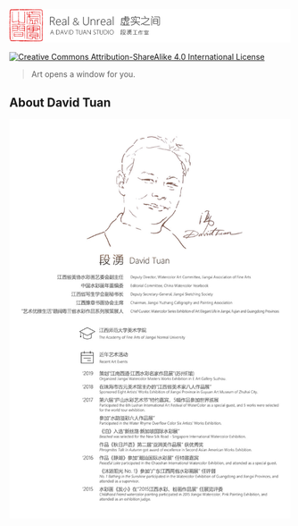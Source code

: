 ![Real & Unreal](./web/images/logo_bar_l.png)

[![Creative Commons Attribution-ShareAlike 4.0 International License](https://i.creativecommons.org/l/by-sa/4.0/80x15.png)](./LICENSE)

> Art opens a window for you.

## About David Tuan

![David Tuan](./web/images/RealUnrealShow_Frame_2.jpg)
